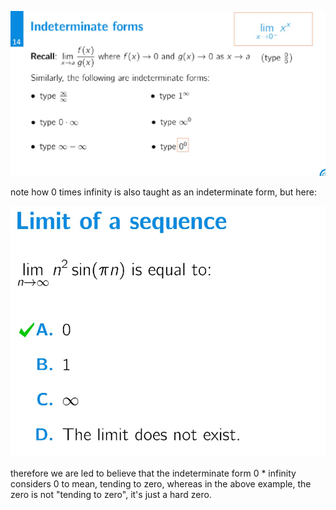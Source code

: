 ![Exported image](Exported%20image%2020241209225439-0.png)  

note how 0 times infinity is also taught as an indeterminate form, but here:

![Exported image](Exported%20image%2020241209225440-1.png)

therefore we are led to believe that the indeterminate form 0 * infinity considers 0 to mean, tending to zero, whereas in the above example, the zero is not "tending to zero", it's just a hard zero.